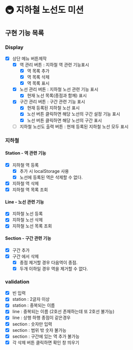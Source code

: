 # 🚇 지하철 노선도 미션

## 구현 기능 목록

### Display

- [x] 상단 메뉴 버튼제작
  - [x] 역 관리 버튼 : 지하철 역 관련 기능표시
    - [x] 역 목록 추가
    - [x] 역 목록 삭제
    - [x] 역 목록 표시
  - [x] 노선 관리 버튼 : 지하철 노선 관련 기능 표시
    - [x] 현재 노선 목록(종점과 함께) 표시
  - [x] 구간 관리 버튼 : 구간 관련 기능 표시
    - [x] 현재 등록된 지하철 노선 표시
    - [x] 노선 버튼 클릭하면 해당 노선의 구간 설정 기능 표시
    - [x] 노선 버튼 클릭하면 해당 노선의 구간 표시
  - [ ] 지하철 노선도 출력 버튼 : 현재 등록된 지하철 노선 모두 표시

### 지하철

#### Station - 역 관련 기능

- [x] 지하철 역 등록
  - [x] 추가 시 localStorage 사용
  - [x] 노선에 등록된 역은 삭제할 수 없다.
- [x] 지하철 역 삭제
- [x] 지하철 역 목록 조회

#### Line - 노선 관련 기능

- [x] 지하철 노선 등록
- [x] 지하철 노선 삭제
- [x] 지하철 노선 목록 조회

#### Section - 구간 관련 기능

- [x] 구간 추가
- [x] 구간 에서 삭제
  - [x] 종점 제거할 경우 다음역이 종점.
  - [x] 두개 이하일 경우 역을 제거할 수 없다.

### validation

- [x] 빈 입력
- [x] station : 2글자 이상
- [x] station : 중복되는 이름
- [x] line : 중복되는 이름 (2호선 존재하는데 또 2호선 불가능)
- [x] line : 상행 하행 종점이 같은경우
- [x] section : 숫자만 입력
- [x] section : 범위 밖 숫자 불가능
- [x] section : 구간에 있는 역 추가 불가능
- [x] 각 삭제 버튼 클릭하면 확인 창 띄우기
